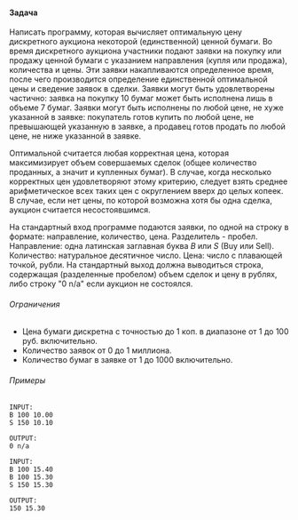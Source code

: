 #### Задача

Написать программу, которая вычисляет оптимальную цену дискретного аукциона
некоторой (единственной) ценной бумаги. Во время дискретного аукциона
участники подают заявки на покупку или продажу ценной бумаги с указанием 
направления (купля или продажа), количества и цены. Эти заявки накапливаются
определенное время, после чего производится определение единственной оптимальной
цены и сведение заявок в сделки. Заявки могут быть удовлетворены частично:
заявка на покупку 10 бумаг может быть исполнена лишь в объеме 7 бумаг.
Заявки могут быть исполнены по любой цене, не хуже указанной в заявке:
покупатель готов купить по любой цене, не превышающей указанную в заявке,
а продавец готов продать по любой цене, не ниже указанной в заявке.

Оптимальной считается любая корректная цена, которая максимизирует объем
совершаемых сделок (общее количество проданных, а значит и купленных бумаг).
В случае, когда несколько корректных цен удовлетворяют этому критерию, следует
взять среднее арифметическое всех таких цен с округлением вверх до целых копеек.
В случае, если нет цены, по которой возможна хотя бы одна сделка, аукцион
считается несостоявшимся.

На стандартный вход программе подаются заявки, по одной на строку в формате:
направление, количество, цена. Разделитель - пробел. Направление: одна латинская
заглавная буква *B* или *S* (Buy или Sell). Количество: натуральное десятичное число.
Цена: число с плавающей точкой, рубли. На стандартный выход должна выводиться строка,
содержащая (разделенные пробелом) объем  сделок и цену в рублях, либо  строку "0 n/a"
если аукцион не состоялся.

###### Ограничения
- Цена бумаги дискретна с точностью до 1 коп. в диапазоне от 1 до 100 руб.
включительно.
- Количество заявок от 0 до 1 миллиона.
- Количество бумаг в заявке
от 1 до 1000 включительно.

###### Примеры
```
INPUT:
B 100 10.00
S 150 10.10

OUTPUT:
0 n/a
```
 
```
INPUT:
B 100 15.40
B 100 15.30
S 150 15.30

OUTPUT:
150 15.30
```
